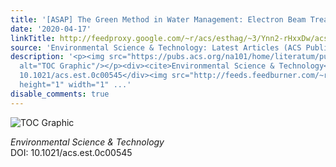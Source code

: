 ```yaml
---
title: '[ASAP] The Green Method in Water Management: Electron Beam Treatment'
date: '2020-04-17'
linkTitle: http://feedproxy.google.com/~r/acs/esthag/~3/Ynn2-rHxxDw/acs.est.0c00545
source: 'Environmental Science & Technology: Latest Articles (ACS Publications)'
description: '<p><img src="https://pubs.acs.org/na101/home/literatum/publisher/achs/journals/content/esthag/0/esthag.ahead-of-print/acs.est.0c00545/20200417/images/medium/es0c00545_0006.gif"
  alt="TOC Graphic"/></p><div><cite>Environmental Science & Technology</cite></div><div>DOI:
  10.1021/acs.est.0c00545</div><img src="http://feeds.feedburner.com/~r/acs/esthag/~4/Ynn2-rHxxDw"
  height="1" width="1" ...'
disable_comments: true
---
```

<p><img src="https://pubs.acs.org/na101/home/literatum/publisher/achs/journals/content/esthag/0/esthag.ahead-of-print/acs.est.0c00545/20200417/images/medium/es0c00545_0006.gif" alt="TOC Graphic"/></p><div><cite>Environmental Science & Technology</cite></div><div>DOI: 10.1021/acs.est.0c00545</div><img src="http://feeds.feedburner.com/~r/acs/esthag/~4/Ynn2-rHxxDw" height="1" width="1" ...
